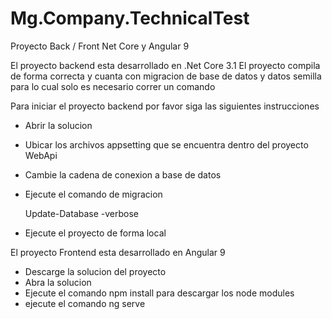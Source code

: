 # Mg.Company.TechnicalTest
Proyecto Back / Front Net Core y Angular 9

El proyecto backend esta desarrollado en .Net Core 3.1
El proyecto compila de forma correcta y cuanta con migracion de base de datos y datos semilla
para lo cual solo es necesario correr un comando 

Para iniciar el proyecto backend por favor siga las siguientes instrucciones

- Abrir la solucion
- Ubicar los archivos appsetting que se encuentra dentro del proyecto WebApi
- Cambie la cadena de conexion a base de datos
- Ejecute el comando de migracion

	 Update-Database -verbose

- Ejecute el proyecto de forma local


El proyecto Frontend esta desarrollado en Angular 9

- Descarge la solucion del proyecto
- Abra la solucion
- Ejecute el comando npm install para descargar los node modules
- ejecute el comando ng serve

